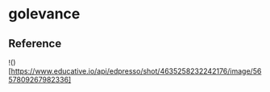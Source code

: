 # golevance

## Reference

!()[https://www.educative.io/api/edpresso/shot/4635258232242176/image/5657809267982336]